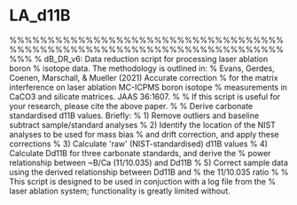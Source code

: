 # LA_d11B
%%%%%%%%%%%%%%%%%%%%%%%%%%%%%%%%%%%%%%%%%%%%%%%%%%%%%%%%%%%%%%%%%%%%%%%%%%%
% dB_DR_v6: Data reduction script for processing laser ablation boron
% isotope data. The methodology is outlined in:
%   Evans, Gerdes, Coenen, Marschall, & Mueller (2021) Accurate correction 
%   for the matrix interference on laser ablation MC-ICPMS boron isotope
%   measurements in CaCO3 and silicate matrices. JAAS 36:1607.
%
% If this script is useful for your research, please cite the above paper.
%
% Derive carbonate standardised d11B values. Briefly:
% 1) Remove outliers and baseline subtract sample/standard analyses
% 2) Identify the location of the NIST analyses to be used for mass bias
%   and drift correction, and apply these corrections
% 3) Calculate 'raw' (NIST-standardised) d11B values
% 4) Calculate Dd11B for three carbonate standards, and derive the
%   power relationship between ~B/Ca (11/10.035) and Dd11B
% 5) Correct sample data using the derived relationship between Dd11B and
%   the 11/10.035 ratio
%
% This script is designed to be used in conjuction with a log file from the
% laser ablation system; functionality is greatly limited without.
